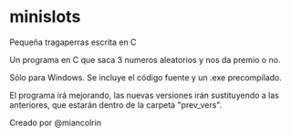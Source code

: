 # minislots
Pequeña tragaperras escrita en C

Un programa en C que saca 3 numeros aleatorios y nos da premio o no.

Sólo para Windows. Se incluye el código fuente y un .exe precompilado.

El programa irá mejorando, las nuevas versiones irán sustituyendo a las anteriores, que estarán dentro de la carpeta "prev_vers".

Creado por @miancolrin
